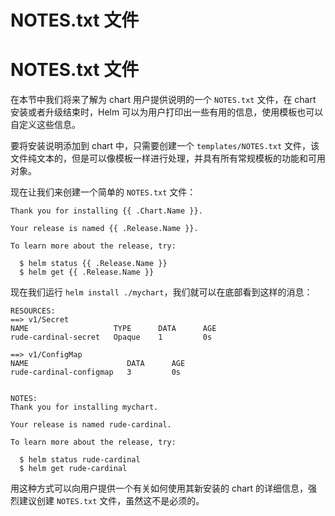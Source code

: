 # NOTES.txt 文件

[ ](https://github.com/cnych/qikqiak.com/edit/master/docs/helm/templates/notes_files.md "编辑此页")

# NOTES.txt 文件

在本节中我们将来了解为 chart 用户提供说明的一个 `NOTES.txt` 文件，在 chart 安装或者升级结束时，Helm 可以为用户打印出一些有用的信息，使用模板也可以自定义这些信息。

要将安装说明添加到 chart 中，只需要创建一个 `templates/NOTES.txt` 文件，该文件纯文本的，但是可以像模板一样进行处理，并具有所有常规模板的功能和可用对象。

现在让我们来创建一个简单的 `NOTES.txt` 文件：
    
    
    Thank you for installing {{ .Chart.Name }}.
    
    Your release is named {{ .Release.Name }}.
    
    To learn more about the release, try:
    
      $ helm status {{ .Release.Name }}
      $ helm get {{ .Release.Name }}
    

现在我们运行 `helm install ./mychart`，我们就可以在底部看到这样的消息：
    
    
    RESOURCES:
    ==> v1/Secret
    NAME                   TYPE      DATA      AGE
    rude-cardinal-secret   Opaque    1         0s
    
    ==> v1/ConfigMap
    NAME                      DATA      AGE
    rude-cardinal-configmap   3         0s
    
    
    NOTES:
    Thank you for installing mychart.
    
    Your release is named rude-cardinal.
    
    To learn more about the release, try:
    
      $ helm status rude-cardinal
      $ helm get rude-cardinal
    

用这种方式可以向用户提供一个有关如何使用其新安装的 chart 的详细信息，强烈建议创建 `NOTES.txt` 文件，虽然这不是必须的。
